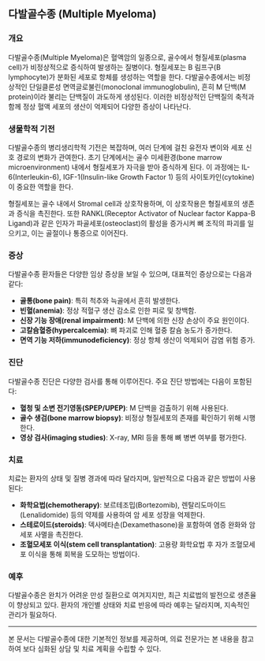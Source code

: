 

## 다발골수종 (Multiple Myeloma)

### 개요
다발골수종(Multiple Myeloma)은 혈액암의 일종으로, 골수에서 형질세포(plasma cell)가 비정상적으로 증식하여 발생하는 질병이다. 형질세포는 B 림프구(B lymphocyte)가 분화된 세포로 항체를 생성하는 역할을 한다. 다발골수종에서는 비정상적인 단일클론성 면역글로불린(monoclonal immunoglobulin), 흔히 M 단백(M protein)이라 불리는 단백질이 과도하게 생성된다. 이러한 비정상적인 단백질의 축적과 함께 정상 혈액 세포의 생산이 억제되어 다양한 증상이 나타난다.

### 생물학적 기전
다발골수종의 병리생리학적 기전은 복잡하며, 여러 단계에 걸친 유전자 변이와 세포 신호 경로의 변화가 관여한다. 초기 단계에서는 골수 미세환경(bone marrow microenvironment) 내에서 형질세포가 자극을 받아 증식하게 된다. 이 과정에는 IL-6(Interleukin-6), IGF-1(Insulin-like Growth Factor 1) 등의 사이토카인(cytokine)이 중요한 역할을 한다.

형질세포는 골수 내에서 Stromal cell과 상호작용하며, 이 상호작용은 형질세포의 생존과 증식을 촉진한다. 또한 RANKL(Receptor Activator of Nuclear factor Kappa-B Ligand)과 같은 인자가 파골세포(osteoclast)의 활성을 증가시켜 뼈 조직의 파괴를 일으키고, 이는 골절이나 통증으로 이어진다.

### 증상
다발골수종 환자들은 다양한 임상 증상을 보일 수 있으며, 대표적인 증상으로는 다음과 같다:
- **골통(bone pain)**: 특히 척추와 늑골에서 흔히 발생한다.
- **빈혈(anemia)**: 정상 적혈구 생산 감소로 인한 피로 및 창백함.
- **신장 기능 장애(renal impairment)**: M 단백에 의한 신장 손상이 주요 원인이다.
- **고칼슘혈증(hypercalcemia)**: 뼈 파괴로 인해 혈중 칼슘 농도가 증가한다.
- **면역 기능 저하(immunodeficiency)**: 정상 항체 생산이 억제되어 감염 위험 증가.

### 진단
다발골수종 진단은 다양한 검사를 통해 이루어진다. 주요 진단 방법에는 다음이 포함된다:
- **혈청 및 소변 전기영동(SPEP/UPEP)**: M 단백을 검출하기 위해 사용된다.
- **골수 생검(bone marrow biopsy)**: 비정상 형질세포의 존재를 확인하기 위해 시행한다.
- **영상 검사(imaging studies)**: X-ray, MRI 등을 통해 뼈 병변 여부를 평가한다.

### 치료
치료는 환자의 상태 및 질병 경과에 따라 달라지며, 일반적으로 다음과 같은 방법이 사용된다:
- **화학요법(chemotherapy)**: 보르테조밉(Bortezomib), 렌탈리도마이드(Lenalidomide) 등의 약제를 사용하여 암 세포 성장을 억제한다.
- **스테로이드(steroids)**: 덱사메타손(Dexamethasone)을 포함하여 염증 완화와 암 세포 사멸을 촉진한다.
- **조혈모세포 이식(stem cell transplantation)**: 고용량 화학요법 후 자가 조혈모세포 이식을 통해 회복을 도모하는 방법이다.

### 예후
다발골수종은 완치가 어려운 만성 질환으로 여겨지지만, 최근 치료법의 발전으로 생존율이 향상되고 있다. 환자의 개인별 상태와 치료 반응에 따라 예후는 달라지며, 지속적인 관리가 필요하다.

---

본 문서는 다발골수종에 대한 기본적인 정보를 제공하며, 의료 전문가는 본 내용을 참고하여 보다 심화된 상담 및 치료 계획을 수립할 수 있다.